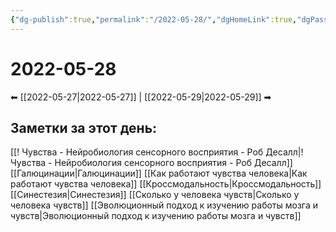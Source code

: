 ```yaml
---
{"dg-publish":true,"permalink":"/2022-05-28/","dgHomeLink":true,"dgPassFrontmatter":false}
---
```


# 2022-05-28
⬅ [[2022-05-27|2022-05-27]] | [[2022-05-29|2022-05-29]] ➡
## Заметки за этот день:
[[! Чувства - Нейробиология сенсорного восприятия - Роб Десалл|! Чувства - Нейробиология сенсорного восприятия - Роб Десалл]]
[[Галюцинации|Галюцинации]]
[[Как работают чувства человека|Как работают чувства человека]]
[[Кроссмодальность|Кроссмодальность]]
[[Синестезия|Синестезия]]
[[Сколько у человека чувств|Сколько у человека чувств]]
[[Эволюционный подход к изучению работы мозга и чувств|Эволюционный подход к изучению работы мозга и чувств]]